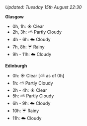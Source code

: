 *Updated: Tuesday 15th August 22:30*

**Glasgow**

* 0h, 1h: :sunny: Clear
* 2h, 3h: :partly_sunny: Partly Cloudy
* 4h - 6h: :cloud: Cloudy
* 7h, 8h: :umbrella: Rainy
* 9h - 11h: :cloud: Cloudy

**Edinburgh**

* 0h: :sunny: Clear [:partly_sunny: as of 0h]
* 1h: :partly_sunny: Partly Cloudy
* 2h - 4h: :sunny: Clear
* 5h: :partly_sunny: Partly Cloudy
* 6h - 9h: :cloud: Cloudy
* 10h: :umbrella: Rainy
* 11h: :cloud: Cloudy
